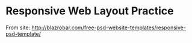 # Responsive Web Layout Practice

From site:
http://blazrobar.com/free-psd-website-templates/responsive-psd-template/
